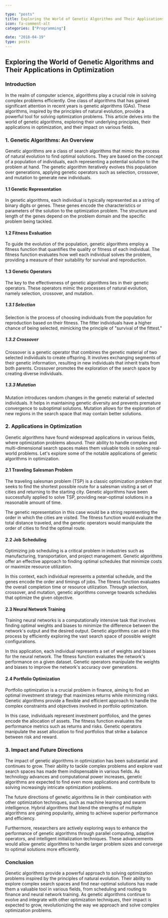 ```yaml
---

type: "posts"
title: Exploring the World of Genetic Algorithms and Their Applications in Optimization
icon: fa-comment-alt
categories: ["Programming"]

date: "2018-04-19"
type: posts
---
```





## Exploring the World of Genetic Algorithms and Their Applications in Optimization

### Introduction

In the realm of computer science, algorithms play a crucial role in solving complex problems efficiently. One class of algorithms that has gained significant attention in recent years is genetic algorithms (GAs). These algorithms, inspired by the principles of natural evolution, provide a powerful tool for solving optimization problems. This article delves into the world of genetic algorithms, exploring their underlying principles, their applications in optimization, and their impact on various fields.

### 1. Genetic Algorithms: An Overview

Genetic algorithms are a class of search algorithms that mimic the process of natural evolution to find optimal solutions. They are based on the concept of a population of individuals, each representing a potential solution to the problem at hand. The genetic algorithm iteratively evolves this population over generations, applying genetic operators such as selection, crossover, and mutation to generate new individuals.

#### 1.1 Genetic Representation

In genetic algorithms, each individual is typically represented as a string of binary digits or genes. These genes encode the characteristics or parameters of the solution to the optimization problem. The structure and length of the genes depend on the problem domain and the specific problem being tackled.

#### 1.2 Fitness Evaluation

To guide the evolution of the population, genetic algorithms employ a fitness function that quantifies the quality or fitness of each individual. The fitness function evaluates how well each individual solves the problem, providing a measure of their suitability for survival and reproduction.

#### 1.3 Genetic Operators

The key to the effectiveness of genetic algorithms lies in their genetic operators. These operators mimic the processes of natural evolution, namely selection, crossover, and mutation.

##### 1.3.1 Selection

Selection is the process of choosing individuals from the population for reproduction based on their fitness. The fitter individuals have a higher chance of being selected, mimicking the principle of "survival of the fittest."

##### 1.3.2 Crossover

Crossover is a genetic operator that combines the genetic material of two selected individuals to create offspring. It involves exchanging segments of their genetic information, resulting in new individuals that inherit traits from both parents. Crossover promotes the exploration of the search space by creating diverse individuals.

##### 1.3.3 Mutation

Mutation introduces random changes in the genetic material of selected individuals. It helps in maintaining genetic diversity and prevents premature convergence to suboptimal solutions. Mutation allows for the exploration of new regions in the search space that may contain better solutions.

### 2. Applications in Optimization

Genetic algorithms have found widespread applications in various fields, where optimization problems abound. Their ability to handle complex and multi-dimensional search spaces makes them valuable tools in solving real-world problems. Let's explore some of the notable applications of genetic algorithms in optimization.

#### 2.1 Traveling Salesman Problem

The traveling salesman problem (TSP) is a classic optimization problem that seeks to find the shortest possible route for a salesman visiting a set of cities and returning to the starting city. Genetic algorithms have been successfully applied to solve TSP, providing near-optimal solutions in a reasonable amount of time.

The genetic representation in this case would be a string representing the order in which the cities are visited. The fitness function would evaluate the total distance traveled, and the genetic operators would manipulate the order of cities to find the optimal route.

#### 2.2 Job Scheduling

Optimizing job scheduling is a critical problem in industries such as manufacturing, transportation, and project management. Genetic algorithms offer an effective approach to finding optimal schedules that minimize costs or maximize resource utilization.

In this context, each individual represents a potential schedule, and the genes encode the order and timings of jobs. The fitness function evaluates the overall completion time or resource utilization. Through selection, crossover, and mutation, genetic algorithms converge towards schedules that optimize the given objective.

#### 2.3 Neural Network Training

Training neural networks is a computationally intensive task that involves finding optimal weights and biases to minimize the difference between the network's output and the desired output. Genetic algorithms can aid in this process by efficiently exploring the vast search space of possible weight configurations.

In this application, each individual represents a set of weights and biases for the neural network. The fitness function evaluates the network's performance on a given dataset. Genetic operators manipulate the weights and biases to improve the network's accuracy over generations.

#### 2.4 Portfolio Optimization

Portfolio optimization is a crucial problem in finance, aiming to find an optimal investment strategy that maximizes returns while minimizing risks. Genetic algorithms provide a flexible and efficient approach to handle the complex constraints and objectives involved in portfolio optimization.

In this case, individuals represent investment portfolios, and the genes encode the allocation of assets. The fitness function evaluates the performance metrics such as returns and risks. Genetic operators manipulate the asset allocation to find portfolios that strike a balance between risk and reward.

### 3. Impact and Future Directions

The impact of genetic algorithms in optimization has been substantial and continues to grow. Their ability to tackle complex problems and explore vast search spaces has made them indispensable in various fields. As technology advances and computational power increases, genetic algorithms are expected to find even more applications and contribute to solving increasingly intricate optimization problems.

The future directions of genetic algorithms lie in their combination with other optimization techniques, such as machine learning and swarm intelligence. Hybrid algorithms that blend the strengths of multiple algorithms are gaining popularity, aiming to achieve superior performance and efficiency.

Furthermore, researchers are actively exploring ways to enhance the performance of genetic algorithms through parallel computing, adaptive operators, and intelligent initialization techniques. These advancements would allow genetic algorithms to handle larger problem sizes and converge to optimal solutions more efficiently.

### Conclusion

Genetic algorithms provide a powerful approach to solving optimization problems inspired by the principles of natural evolution. Their ability to explore complex search spaces and find near-optimal solutions has made them a valuable tool in various fields, from scheduling and routing to finance and neural network training. As genetic algorithms continue to evolve and integrate with other optimization techniques, their impact is expected to grow, revolutionizing the way we approach and solve complex optimization problems.